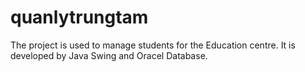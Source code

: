 # quanlytrungtam
The project is used to manage students for the Education centre. It is developed by Java Swing and Oracel Database.
<p align="center">
  <img src="blob/1.png" alt="">
  <img src="blob/2.png"  alt="">
  <img src="blob/3.png"  alt="">
  <img src="blob/4.png"  alt="">
  <img src="blob/5.png"  alt="">
  <img src="blob/6.png"  alt="">
  <img src="blob/7.png"  alt="">
  <img src="blob/8.png" alt="">
  <img src="blob/9.png"  alt="">
  <img src="blob/10.png"  alt="">
  <img src="blob/11.png"  alt="">
  <img src="blob/12.png"  alt="">
</p>
